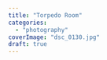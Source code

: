 ```yaml
---
title: "Torpedo Room"
categories: 
  - "photography"
coverImage: "dsc_0130.jpg"
draft: true
---
```



